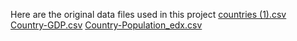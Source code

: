 Here are the original data files used in this project
[countries (1).csv](https://github.com/Talha-Javed965/Country-GDP-Population-Data-Visualization-Analysis/files/14201568/countries.1.csv)
[Country-GDP.csv](https://github.com/Talha-Javed965/Country-GDP-Population-Data-Visualization-Analysis/files/14201569/Country-GDP.csv)
[Country-Population_edx.csv](https://github.com/Talha-Javed965/Country-GDP-Population-Data-Visualization-Analysis/files/14201571/Country-Population_edx.csv)
